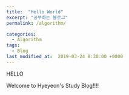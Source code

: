 ```yaml
---
title:  "Hello World"
excerpt: "공부하는 블로그"
permalink: /algorithm/

categories:
  - Algorithm
tags: 
  - Blog
last_modified_at:  2019-03-24 8:30:00 +0000
---
```


HELLO 

Welcome to Hyeyeon's Study Blog!!!!


